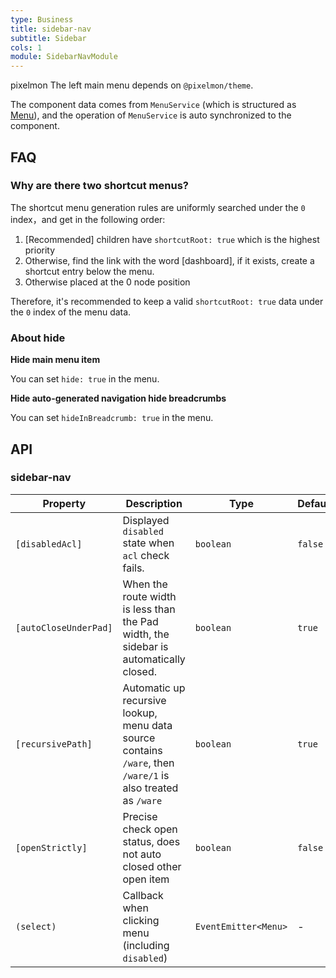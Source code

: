 ```yaml
---
type: Business
title: sidebar-nav
subtitle: Sidebar
cols: 1
module: SidebarNavModule
---
```


pixelmon The left main menu depends on `@pixelmon/theme`.

The component data comes from `MenuService` (which is structured as [Menu](/theme/menu#Menu)), and the operation of `MenuService` is auto synchronized to the component.

## FAQ

### Why are there two shortcut menus?

The shortcut menu generation rules are uniformly searched under the `0` index，and get in the following order:

1. [Recommended] children have `shortcutRoot: true` which is the highest priority
2. Otherwise, find the link with the word [dashboard], if it exists, create a shortcut entry below the menu.
3. Otherwise placed at the 0 node position

Therefore, it's recommended to keep a valid `shortcutRoot: true` data under the `0` index of the menu data.

### About hide

**Hide main menu item**

You can set `hide: true` in the menu.

**Hide auto-generated navigation hide breadcrumbs**

You can set `hideInBreadcrumb: true` in the menu.

## API

### sidebar-nav

Property | Description | Type | Default
----|------|-----|------
`[disabledAcl]` | Displayed `disabled` state when `acl` check fails. | `boolean` | `false`
`[autoCloseUnderPad]` | When the route width is less than the Pad width, the sidebar is automatically closed. | `boolean` | `true`
`[recursivePath]` | Automatic up recursive lookup, menu data source contains `/ware`, then `/ware/1` is also treated as `/ware` | `boolean` | `true`
`[openStrictly]` | Precise check open status, does not auto closed other open item | `boolean` | `false`
`(select)` | Callback when clicking menu (including `disabled`) | `EventEmitter<Menu>` | -
